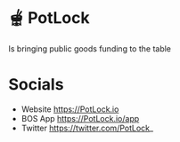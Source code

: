 # 🫕 PotLock
Is bringing public goods funding to the table


# Socials
- Website https://PotLock.io
- BOS App https://PotLock.io/app
- Twitter https://twitter.com/PotLock_

